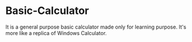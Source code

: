 # Basic-Calculator
It is a general purpose basic calculator made only for learning purpose. It's more like a replica of Windows Calculator.

